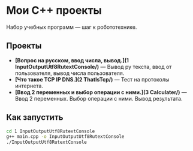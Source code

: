 # Мои C++ проекты

Набор учебных программ — шаг к робототехнике.

## Проекты

- **[Вопрос на русском, ввод числа, вывод.](1 InputOutputUtf8RutextConsole/)** — Вывод ру текста, ввод от пользователя, вывод числа пользователя.
- **[Что такое TCP IP DNS.](2 ThatIsTcp/)** — Тест на протоколы интернета.
- **[Ввод 2 переменных и выбор операции с ними.](3 Calculater/)** — Ввод 2 переменных. Выбор операции с ними. Вывод результата. 

## Как запустить

```bash
cd 1 InputOutputUtf8RutextConsole
g++ main.cpp -o InputOutputUtf8RutextConsole
./InputOutputUtf8RutextConsole